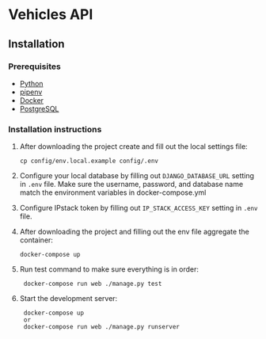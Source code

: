 # Vehicles API

## Installation

### Prerequisites

- [Python](https://www.python.org/)
- [pipenv](https://pipenv.readthedocs.io/en/latest/)
- [Docker](https://www.docker.com/)
- [PostgreSQL](https://www.postgresql.org/)

### Installation instructions

1. After downloading the project create and fill out the local settings file:

    ```
    cp config/env.local.example config/.env
    ```

2. Configure your local database by filling out `DJANGO_DATABASE_URL` setting in `.env` file. Make sure the username, password, and database name match the environment variables in docker-compose.yml

3. Configure IPstack token by filling out `IP_STACK_ACCESS_KEY` setting in `.env` file.

4. After downloading the project and filling out the env file aggregate the container:

    ```
    docker-compose up
    ```

5. Run test command to make sure everything is in order:

        docker-compose run web ./manage.py test

6. Start the development server:

        docker-compose up
        or
        docker-compose run web ./manage.py runserver
